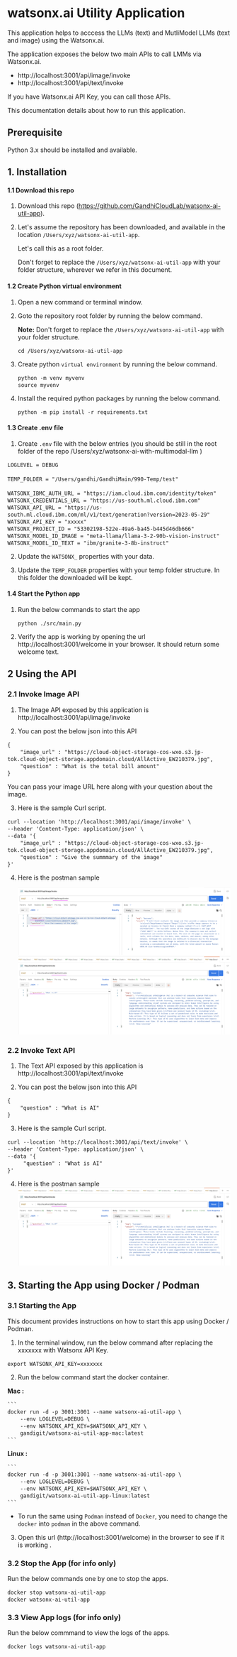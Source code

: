 # watsonx.ai Utility Application

This application helps to acccess the LLMs (text) and MutliModel LLMs (text and image) using the Watsonx.ai. 

The application exposes the below two main APIs to call LMMs via Watsonx.ai.
- http://localhost:3001/api/image/invoke
- http://localhost:3001/api/text/invoke

If you have Watsonx.ai API Key, you can call those APIs. 

This documentation details about how to run this application.

## Prerequisite

Python 3.x should be installed and available.

## 1. Installation

#### 1.1 Download this repo

1. Download this repo (https://github.com/GandhiCloudLab/watsonx-ai-util-app). 

2. Let's assume the repository has been downloaded, and available in the location `/Users/xyz/watsonx-ai-util-app`.

    Let's call this as a root folder.

    Don't forget to replace the `/Users/xyz/watsonx-ai-util-app` with your folder structure, wherever we refer in this document.

#### 1.2 Create Python virtual environment

1. Open a new command or terminal window.

2. Goto the repository root folder by running the below command.

    **Note:** Don't forget to replace the `/Users/xyz/watsonx-ai-util-app` with your folder structure.

    ```
    cd /Users/xyz/watsonx-ai-util-app
    ```

3. Create python `virtual environment` by running the below command.

    ```
    python -m venv myvenv
    source myvenv
    ```

4. Install the required python packages by running the below command.
    ```
    python -m pip install -r requirements.txt
    ```

#### 1.3 Create .env file

1. Create `.env` file with the below entries (you should be still in the root folder of the repo /Users/xyz/watsonx-ai-with-multimodal-llm )

```
LOGLEVEL = DEBUG

TEMP_FOLDER = "/Users/gandhi/GandhiMain/990-Temp/test"

WATSONX_IBMC_AUTH_URL = "https://iam.cloud.ibm.com/identity/token"
WATSONX_CREDENTIALS_URL = "https://us-south.ml.cloud.ibm.com"
WATSONX_API_URL = "https://us-south.ml.cloud.ibm.com/ml/v1/text/generation?version=2023-05-29"
WATSONX_API_KEY = "xxxxx"
WATSONX_PROJECT_ID = "53302198-522e-49a6-ba45-b445d46db666"
WATSONX_MODEL_ID_IMAGE = "meta-llama/llama-3-2-90b-vision-instruct"
WATSONX_MODEL_ID_TEXT = "ibm/granite-3-8b-instruct"
```

2. Update the `WATSONX_` properties with your data.

3. Update the `TEMP_FOLDER` properties with your temp folder structure. In this folder the  downloaded will be kept.

#### 1.4 Start the Python app

1. Run the below commands to start the app

    ```
    python ./src/main.py
    ```

2. Verify the app is working by opening the url  http://localhost:3001/welcome in your browser. It should return some welcome text.

## 2 Using the API

### 2.1 Invoke Image API 

1. The Image API exposed by this application is http://localhost:3001/api/image/invoke

2. You can post the below json into this API
```
{
    "image_url" : "https://cloud-object-storage-cos-wxo.s3.jp-tok.cloud-object-storage.appdomain.cloud/AllActive_EW210379.jpg",
    "question" : "What is the total bill amount"
}
```

You can pass your image URL here along with your question about the image.

3. Here is the sample Curl script.

```
curl --location 'http://localhost:3001/api/image/invoke' \
--header 'Content-Type: application/json' \
--data '{
    "image_url" : "https://cloud-object-storage-cos-wxo.s3.jp-tok.cloud-object-storage.appdomain.cloud/AllActive_EW210379.jpg",
    "question" : "Give the summmary of the image"
}'
```

4. Here is the postman sample

    <img src="images/image-11.png">

    <img src="images/image-12.png">



### 2.2 Invoke Text API 

1. The Text API exposed by this application is http://localhost:3001/api/text/invoke

2. You can post the below json into this API
```
{
    "question" : "What is AI"
}
```

3. Here is the sample Curl script.

```
curl --location 'http://localhost:3001/api/text/invoke' \
--header 'Content-Type: application/json' \
--data '{
     "question" : "What is AI"
}'
```

4. Here is the postman sample
    <img src="images/image-12.png">


## 3. Starting the App using Docker / Podman


### 3.1 Starting the App

This document provides instructions on how to start this app using Docker / Podman.

1. In the terminal window, run the below command after replacing the xxxxxxx with Watsonx API Key.

```
export WATSONX_API_KEY=xxxxxxx
```

2. Run the below command start the docker container.

**Mac :**

    ```
    docker run -d -p 3001:3001 --name watsonx-ai-util-app \
        --env LOGLEVEL=DEBUG \
        --env WATSONX_API_KEY=$WATSONX_API_KEY \
        gandigit/watsonx-ai-util-app-mac:latest
    ```

**Linux :**

    ```
    docker run -d -p 3001:3001 --name watsonx-ai-util-app \
        --env LOGLEVEL=DEBUG \
        --env WATSONX_API_KEY=$WATSONX_API_KEY \
        gandigit/watsonx-ai-util-app-linux:latest
    ```
    
- To run the same using `Podman` instead of `Docker`, you need to change the  `docker` into `podman` in the above command.

3. Open this url (http://localhost:3001/welcome) in the browser to see if it is working .

### 3.2 Stop the App (for info only)

Run the below commands one by one to stop the apps.

```
docker stop watsonx-ai-util-app
docker watsonx-ai-util-app

```

### 3.3 View App logs (for info only)

Run the below commmand to view the logs of the apps.

```
docker logs watsonx-ai-util-app

```